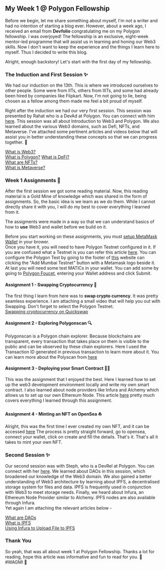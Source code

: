 ## My Week 1 @ Polygon Fellowship

Before we begin, let me share something about myself, I'm not a writer and had no intention of starting a blog ever. However, about a week ago, I received an email from **Devfolio** congratulating me on my Polygon fellowship. I was overjoyed! The fellowship is an exclusive, eight-week mentor-led programme that will assist us in learning and honing our Web3 skills.
Now I don't want to keep the experience and the things I learn here to myself. Thus I decided to write this blog. 

Alright, enough backstory! Let's start with the first day of my fellowship. 

### The Induction and First Session ✨

We had our induction on the 13th. This is where we introduced ourselves to other people. Some were from IITs, others from IIITs, and some had already been hired by companies like Flipkart. Now, I'm not going to lie, being chosen as a fellow among them made me feel a bit proud of myself.

Right after the induction we had our very first session. This session was presented by Rahat who is a DevAd at Polygon. You can connect with him [here](https://twitter.com/Rahatcodes). This session was all about Introduction to Web3 and Polygon. We also learned about the various Web3 domains, such as Defi, NFTs, and Metaverse. I've attached some pertinent articles and videos below that will assist you in better understanding these concepts so that we can progress together. 🚀

[What is Web3?](https://ethereum.org/en/web3/)  
[What is Polygon?](https://www.youtube.com/watch?v=GWUwFDFOipo&ab_channel=WhiteboardCrypto)
[What is DeFi?](https://ethereum.org/en/defi/)  
[What are NFTs?](https://ethereum.org/en/nft)  
[What is Metaverse?](https://www.wired.com/story/what-is-the-metaverse/)  

### Week 1 Assignments 📓

After the first session we got some reading material. Now, this reading material is a Gold Mine of knowledge which was shared in the form of assignments. So, the basic idea is we learn as we do them. While I cannot directly share it with you, I will do my best to cover everything I learned from it.

The assigments were made in a way so that we can understand basics of how to **use** Web3 and wallet before we build on it.  

Before you start working on these assignments, you must [setup MetaMask Wallet](https://metamask.io/) in your brower.  
Once you have it, you will need to have Polygon Testnet configured in it. If you are confused what a Testnet is you can refer this article [here](https://www.alchemy.com/overviews/what-are-testnets).
You can configure the Polygon Test by going to the footer of [this](https://mumbai.polygonscan.com/) website can clicking the "Add Mumbai Testnet" button with a Metamask logo beside it.  
At last you will need some test MATICs in your wallet. You can add some by going to 
[Polygon Foucet](https://faucet.polygon.technology/), entering your Wallet address and click Submit. 

#### Assignment 1 - Swapping Cryptocurrency 💱
 
The first thing I learn from here was to **swap crypto currency**. It was pretty seamless experience. I am attaching a small video that will help you out with Swapping. Don't forget to select the Polygon Testnet.  
[Swapping cryptocurrency on Quickswap](https://www.youtube.com/watch?v=PEGqQbQOMmM&ab_channel=TechmakerStudio)

#### Assignment 2 - Exploring Polygonscan 🔍

Polygonscan is a Polygon chain explorer. Because blockchains are transparent, every transaction that takes place on them is visible to the public and can be observed by these chain explorers.
Here I used the Transaction ID generated in previous transaction to learn more about it. 
You can learn more about the Polyscan from [here](https://blog.artislife.network/artislife-network-dyor-guide-polygon-scan-tutorial-pt-1-3ca05d198c3f)

#### Assignment 3 - Deploying your Smart Contract 👩‍💻

This was the assignment that I enjoyed the best. Here I learned how to set up the web3 development environment locally and write my own smart contract. 
I also learned about node providers like Infura and Alchemy which allows us to set up our own Ethereum Node. 
This article [here](https://www.web3.university/tracks/create-a-smart-contract/deploy-your-first-smart-contract) pretty much covers everything I learned through this assignment.

#### Assignment 4 - Minting an NFT on OpenSea ⛵

Alright, this was the first time I ever created my own NFT, and it can be accessed [here](https://opensea.io/assets/matic/0x2953399124f0cbb46d2cbacd8a89cf0599974963/103510766775297685390166511924532619365644142168370724659219480920729845760001/)
The process is pretty straight forward, go to opensea, connect your wallet, click on create and fill the details. 
That's it. That's all it takes to mint your own NFT. 

### Second Session ✨

Our second session was with Steph, who is a DevRel at Polygon. You can connect with her [here](https://twitter.com/0ceans404). We learned about DAOs in this session, which broadened our knowledge of the Web3 domain. We also gained a better understanding of Web3 architecture by learning about IPFS, a decentralised storage system for files and data. IPFS is frequently used in conjunction with Web3 to meet storage needs.
Finally, we heard about Infura, an Ethereum Node Provider similar to Alchemy. IPFS nodes are also available through Infura.   
Yet again I am attaching the relevant articles below -

[What are DAOs](https://ethereum.org/en/dao/)  
[What is IPFS](https://docs.ipfs.io/concepts/what-is-ipfs/#content-addressing)  
[Using Infura to Upload File to IPFS](https://blog.infura.io/post/ipfs-file-upload-client-tool)  

### Thank You
So yeah, that was all about week 1 at Polygon Fellowship. Thanks a lot for reading, hope this article was informative and fun to read for you. 💜
#WAGMI 🚀
